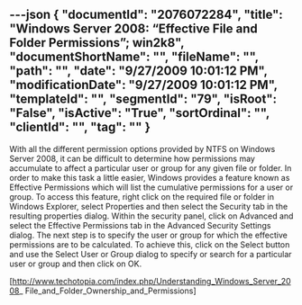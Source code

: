 ---json
{
  "documentId": "2076072284",
  "title": "Windows Server 2008: “Effective File and Folder Permissions”; win2k8",
  "documentShortName": "",
  "fileName": "",
  "path": "",
  "date": "9/27/2009 10:01:12 PM",
  "modificationDate": "9/27/2009 10:01:12 PM",
  "templateId": "",
  "segmentId": "79",
  "isRoot": "False",
  "isActive": "True",
  "sortOrdinal": "",
  "clientId": "",
  "tag": ""
}
---

With all the different permission options provided by NTFS on Windows Server 2008, it can be difficult to determine how permissions may accumulate to affect a particular user or group for any given file or folder. In order to make this task a little easier, Windows provides a feature known as Effective Permissions which will list the cumulative permissions for a user or group. To access this feature, right click on the required file or folder in Windows Explorer, select Properties and then select the Security tab in the resulting properties dialog. Within the security panel, click on Advanced and select the Effective Permissions tab in the Advanced Security Settings dialog. The next step is to specify the user or group for which the effective permissions are to be calculated. To achieve this, click on the Select button and use the Select User or Group dialog to specify or search for a particular user or group and then click on OK.

[http://www.techotopia.com/index.php/Understanding_Windows_Server_2008_
    File_and_Folder_Ownership_and_Permissions]
